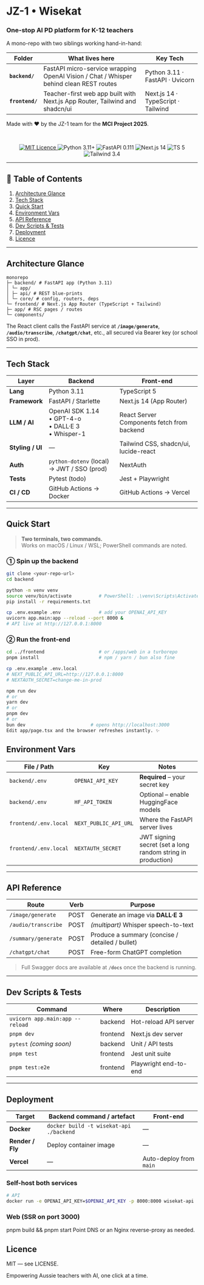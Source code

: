 # JZ-1 • Wisekat  
### One-stop AI PD platform for K-12 teachers

A mono-repo with two siblings working hand-in-hand:

| Folder | What lives here | Key Tech |
| ------ | --------------- | -------- |
| **`backend/`** | FastAPI micro-service wrapping OpenAI Vision / Chat / Whisper behind clean REST routes | Python 3.11 · FastAPI · Uvicorn |
| **`frontend/`** | Teacher-first web app built with Next.js App Router, Tailwind and shadcn/ui | Next.js 14 · TypeScript · Tailwind |

Made with ❤️ by the JZ-1 team for the **MCI Project 2025**.

<br/>

<p align="center">
  <a href="LICENSE">
    <img src="https://img.shields.io/badge/License-MIT-purple.svg" alt="MIT Licence">
  </a>
  <img src="https://img.shields.io/badge/python-3.11%2B-blue.svg" alt="Python 3.11+">
  <img src="https://img.shields.io/badge/FastAPI-0.111-green.svg" alt="FastAPI 0.111">
  <img src="https://img.shields.io/badge/Next.js-14-black?logo=nextdotjs" alt="Next.js 14">
  <img src="https://img.shields.io/badge/TypeScript-5-blue?logo=typescript" alt="TS 5">
  <img src="https://img.shields.io/badge/Tailwind-3.4-06b6d4?logo=tailwindcss" alt="Tailwind 3.4">
</p>

---

## 📑 Table of Contents

1. [Architecture Glance](#-architecture-glance)  
2. [Tech Stack](#-tech-stack)  
3. [Quick Start](#-quick-start)  
4. [Environment Vars](#-environment-vars)  
5. [API Reference](#-api-reference)  
6. [Dev Scripts & Tests](#-dev-scripts--tests)  
7. [Deployment](#-deployment)  
8. [Licence](#-licence)

---

## Architecture Glance

```text
monorepo
├─ backend/ # FastAPI app (Python 3.11)
│ └─ app/
│ ├─ api/ # REST blue-prints
│ └─ core/ # config, routers, deps
└─ frontend/ # Next.js App Router (TypeScript + Tailwind)
├─ app/ # RSC pages / routes
└─ components/
```

The React client calls the FastAPI service at **`/image/generate`**, **`/audio/transcribe`**, **`/chatgpt/chat`**, etc., all secured via Bearer key (or school SSO in prod).

---

## Tech Stack

| Layer | Backend | Front-end |
| ----- | ------- | --------- |
| **Lang** | Python 3.11 | TypeScript 5 |
| **Framework** | FastAPI / Starlette | Next.js 14 (App Router) |
| **LLM / AI** | OpenAI SDK 1.14<br/>• GPT-4-o<br/>• DALL·E 3<br/>• Whisper-1 | React Server Components fetch from backend |
| **Styling / UI** | — | Tailwind CSS, shadcn/ui, lucide-react |
| **Auth** | `python-dotenv` (local) → JWT / SSO (prod) | NextAuth |
| **Tests** | Pytest (todo) | Jest + Playwright |
| **CI / CD** | GitHub Actions → Docker | GitHub Actions → Vercel |

---

## Quick Start

> **Two terminals, two commands.**  
> Works on macOS / Linux / WSL; PowerShell commands are noted.

### ① Spin up the backend

```bash
git clone <your-repo-url>
cd backend

python -m venv venv
source venv/bin/activate          # PowerShell: .\venv\Scripts\Activate.ps1
pip install -r requirements.txt

cp .env.example .env              # add your OPENAI_API_KEY
uvicorn app.main:app --reload --port 8000 &
# API live at http://127.0.0.1:8000
```

### ② Run the front-end

```bash
cd ../frontend                    # or /apps/web in a turborepo
pnpm install                      # npm / yarn / bun also fine

cp .env.example .env.local
# NEXT_PUBLIC_API_URL=http://127.0.0.1:8000
# NEXTAUTH_SECRET=change-me-in-prod

npm run dev
# or
yarn dev
# or
pnpm dev
# or
bun dev                        # opens http://localhost:3000
Edit app/page.tsx and the browser refreshes instantly. ✨
```

## Environment Vars

| File / Path           | Key                   | Notes                                                       |
|-----------------------|-----------------------|-------------------------------------------------------------|
| `backend/.env`        | `OPENAI_API_KEY`      | **Required** – your secret key                              |
| `backend/.env`        | `HF_API_TOKEN`        | Optional – enable HuggingFace models                        |
| `frontend/.env.local` | `NEXT_PUBLIC_API_URL` | Where the FastAPI server lives                              |
| `frontend/.env.local` | `NEXTAUTH_SECRET`     | JWT signing secret (set a long random string in production) |

---

## API Reference

| Route                 | Verb | Purpose                                         |
|-----------------------|------|-------------------------------------------------|
| `/image/generate`     | POST | Generate an image via **DALL·E 3**              |
| `/audio/transcribe`   | POST | *(multipart)* Whisper speech-to-text            |
| `/summary/generate`   | POST | Produce a summary (concise / detailed / bullet) |
| `/chatgpt/chat`       | POST | Free-form ChatGPT completion                    |

> Full Swagger docs are available at **`/docs`** once the backend is running.

---

## Dev Scripts & Tests

| Command                            | Where     | Description            |
|------------------------------------|-----------|------------------------|
| `uvicorn app.main:app --reload`    | backend   | Hot-reload API server  |
| `pnpm dev`                         | frontend  | Next.js dev server     |
| `pytest` *(coming soon)*           | backend   | Unit / API tests       |
| `pnpm test`                        | frontend  | Jest unit suite        |
| `pnpm test:e2e`                    | frontend  | Playwright end-to-end  |

---

## Deployment

| Target             | Backend command / artefact               | Front-end                               |
|--------------------|------------------------------------------|-----------------------------------------|
| **Docker**         | `docker build -t wisekat-api ./backend`  | —                                       |
| **Render / Fly**   | Deploy container image                   | —                                       |
| **Vercel**         | —                                        | Auto-deploy from `main`                 |

### Self-host both services

```bash
# API
docker run -e OPENAI_API_KEY=$OPENAI_API_KEY -p 8000:8000 wisekat-api
```

### Web (SSR on port 3000)
pnpm build && pnpm start
Point DNS or an Nginx reverse-proxy as needed.

## Licence
MIT — see LICENSE.

Empowering Aussie teachers with AI, one click at a time. 


